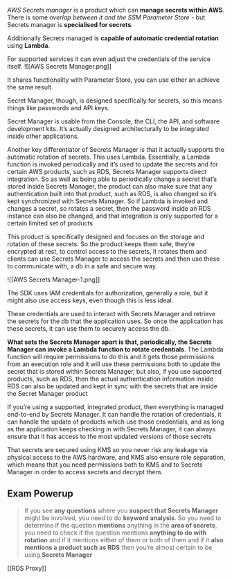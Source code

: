 *AWS Secrets manager* is a product which can **manage secrets within AWS**. There is some *overlap between it and the SSM Parameter Store* - but Secrets manager is **specialised for secrets**.

Additionally Secrets managed is **capable of automatic credential rotation** using **Lambda**.

For supported services it can even adjust the credentials of the service itself.
![[AWS Secrets Manager.png]]

It shares functionality with Parameter Store, you can use either an achieve the same result.

Secret Manager, though, is designed specifically for secrets, so this means things like passwords and API keys.

Secret Manager is usable from the Console, the CLI, the API, and software development kits. It’s actually designed architecturally to be integrated inside other applications.

Another key differentiator of Secrets Manager is that it actually supports the automatic rotation of secrets. This uses Lambda. Essentially, a Lambda function is invoked periodically and it’s used to update the secrets and for certain AWS products, such as RDS, Secrets Manager supports direct integration. So as well as being able to periodically change a secret that’s stored inside Secrets Manager, the product can also make sure that any authentication built into that product, such as RDS, is also changed so it’s kept synchronized with Secrets Manager. So if Lambda is invoked and changes a secret, so rotates a secret, then the password inside an RDS instance can also be changed, and that integration is only supported for a certain limited set of products

This product is specifically designed and focuses on the storage and rotation of these secrets. So the product keeps them safe, they’re encrypted at rest, to control access to the secrets, it rotates them and clients can use Secrets Manager to access the secrets and then use these to communicate with, a db in a safe and secure way.

![[AWS Secrets Manager-1.png]]

The SDK uses IAM credentials for authorization, generally a role, but it might also use access keys, even though this is less ideal.

These credentials are used to interact with Secrets Manager and retrieve the secrets for the db that the application uses. So once the application has these secrets, it can use them to securely access the db.

**What sets the Secrets Manager apart is that, periodically, the Secrets Manager can invoke a Lambda function to rotate credentials**. The Lambda function will require permissions to do this and it gets those permissions from an execution role and it will use these permissions both to update the secret that is stored within Secrets Manager, but also, if you use supported products, such as RDS, then the actual authentication information inside RDS can also be updated and kept in sync with the secrets that are inside the Secret Manager product

If you’re using a supported, integrated product, then everything is managed end-to-end by Secrets Manager. It can handle the rotation of credentials, it can handle the update of products which use those credentials, and as long as the application keeps checking in with Secrets Manager, it can always ensure that it has access to the most updated versions of those secrets

That secrets are secured using KMS so you never risk any leakage via physical access to the AWS hardware, and KMS also ensure role separation, which means that you need permissions both to KMS and to Secrets Manager in order to access secrets and decrypt them.
## Exam Powerup

> If you see **any questions** where you **suspect that Secrets Manager** might be involved, you need to do **keyword analysis**. So you need to determine if the question **mentions** anything in the **area of secrets**, you need to check if the question mentions **anything to do with rotation** and if it mentions either of them or both of them and if it **also mentions a product such as RDS** then you’re almost certain to be using **Secrets Manager**

[[RDS Proxy]]